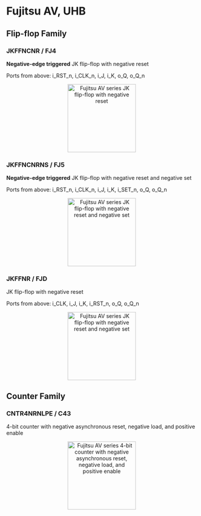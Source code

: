 # Fujitsu AV, UHB
## Flip-flop Family
### JKFFNCNR / FJ4
**Negative-edge triggered** JK flip-flop with negative reset

Ports from above: i_RST_n, i_CLK_n, i_J, i_K, o_Q, o_Q_n
<p align=center><img alt="Fujitsu AV series JK flip-flop with negative reset" src="./assets_fujitsu_av_uhb/K007782_FJ4.jpg" height="auto" width="180"></p>

### JKFFNCNRNS / FJ5
**Negative-edge triggered** JK flip-flop with negative reset and negative set

Ports from above: i_RST_n, i_CLK_n, i_J, i_K, i_SET_n, o_Q, o_Q_n
<p align=center><img alt="Fujitsu AV series JK flip-flop with negative reset and negative set" src="./assets_fujitsu_av_uhb/K007782_FJ5.jpg" height="auto" width="180"></p>

### JKFFNR / FJD
JK flip-flop with negative reset

Ports from above: i_CLK, i_J, i_K, i_RST_n, o_Q, o_Q_n
<p align=center><img alt="Fujitsu AV series JK flip-flop with negative reset and negative set" src="./assets_fujitsu_av_uhb/315-5211_FJD.jpg" height="auto" width="180"></p>

## Counter Family
### CNTR4NRNLPE / C43
4-bit counter with negative asynchronous reset, negative load, and positive enable
<p align=center><img alt="Fujitsu AV series 4-bit counter with negative asynchronous reset, negative load, and positive enable" src="./assets_fujitsu_av_uhb/K007782_C43.svg" height="auto" width="180"></p>
